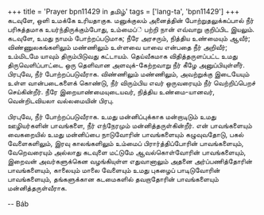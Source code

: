 +++
title = 'Prayer bpn11429 in தமிழ்'
tags = ['lang-ta', 'bpn11429']
+++
கடவுளே, ஒளி உமக்கே உரியதாகுக. மனுக்குலம் அனைத்தின் போற்றுதலுக்கப்பால் நீர்  பரிசுத்தமாக உயர்ந்திருக்கும்போது,  உம்மைப்் பற்றி நான் எவ்வாறு குறிப்பிட இயலும். கடவுளே, உமது நாமம் போற்றப்படுமாக; நீரே அரசரும், நித்திய உண்மையும் ஆவீர்; விண்ணுலகங்களிலும்  மண்ணிலும் உள்ளவை யாவை என்பதை நீர்  அறிவீர்; உம்மிடமே யாவும் திரும்பிடுவது கட்டாயம். தெய்வீகமாக விதித்தருளப்பட்ட உமது திருவெளிப்பாட்டை ஒரு தெளிவான அளவுக்-கேற்றவாறு நீர் கீழே அனுப்பியுள்ளீர். பிரபுவே, நீர் போற்றப்படுவீராக. விண்ணிலும் மண்ணிலும், அவற்றுக்கு இடையேயும் உள்ள வான்படைகளைக் கொண்டு, நீர் விரும்பிய எவர் ஒருவரையும் நீர் வெற்றிப்பெறச் செய்கின்றீர். நீரே  இறையாண்மையுடையவர், நித்திய உண்மை-யானவர், வென்றிடவியலா வல்லமையின் பிரபு. 

பிரபுவே,  நீர் போற்றப்படுவீராக. உமது மன்னிப்புக்காக மன்றாடிடும் உமது ஊழியர்களின் பாவங்களை, நீர்  எந்நேரமும் மன்னித்தருள்கின்றீர். என் பாவங்களையும் வைகறையில் உமது மன்னிப்பை  நாடுவோரின் பாவங்களையும் கழுவுவதோடு, பகல் வேளைகளிலும், இரவு காலங்களிலும் உம்மைப் பிரார்த்திப்போரின் பாவங்களையும், வேறெவரையும் அல்லாது கடவுளை மட்டுமே ஆவல்கொள்வோரின் பாவங்களையும், இறைவன் அவர்களுக்கென வழங்கியுள்ள எதுவானாலும்  அதனை அர்ப்பணித்தோரின் பாவங்களையும், காலையும் மாலை வேளையும் உமது புகழைப் பாடிடுவோரின் பாவங்களையும், தங்களுக்கான கடமைகளில் தவறாதோரின் பாவங்களையும் மன்னித்தருள்வீராக.

-- Báb
